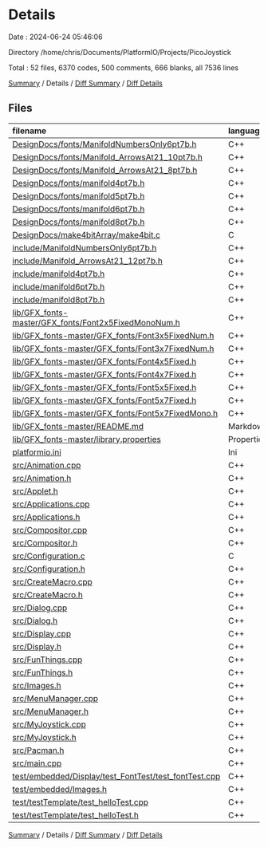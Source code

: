 # Details

Date : 2024-06-24 05:46:06

Directory /home/chris/Documents/PlatformIO/Projects/PicoJoystick

Total : 52 files,  6370 codes, 500 comments, 666 blanks, all 7536 lines

[Summary](results.md) / Details / [Diff Summary](diff.md) / [Diff Details](diff-details.md)

## Files
| filename | language | code | comment | blank | total |
| :--- | :--- | ---: | ---: | ---: | ---: |
| [DesignDocs/fonts/ManifoldNumbersOnly6pt7b.h](/DesignDocs/fonts/ManifoldNumbersOnly6pt7b.h) | C++ | 151 | 1 | 4 | 156 |
| [DesignDocs/fonts/Manifold_ArrowsAt21_10pt7b.h](/DesignDocs/fonts/Manifold_ArrowsAt21_10pt7b.h) | C++ | 236 | 1 | 4 | 241 |
| [DesignDocs/fonts/Manifold_ArrowsAt21_8pt7b.h](/DesignDocs/fonts/Manifold_ArrowsAt21_8pt7b.h) | C++ | 182 | 1 | 4 | 187 |
| [DesignDocs/fonts/manifold4pt7b.h](/DesignDocs/fonts/manifold4pt7b.h) | C++ | 128 | 1 | 4 | 133 |
| [DesignDocs/fonts/manifold5pt7b.h](/DesignDocs/fonts/manifold5pt7b.h) | C++ | 135 | 1 | 4 | 140 |
| [DesignDocs/fonts/manifold6pt7b.h](/DesignDocs/fonts/manifold6pt7b.h) | C++ | 155 | 1 | 4 | 160 |
| [DesignDocs/fonts/manifold8pt7b.h](/DesignDocs/fonts/manifold8pt7b.h) | C++ | 180 | 1 | 4 | 185 |
| [DesignDocs/make4bitArray/make4bit.c](/DesignDocs/make4bitArray/make4bit.c) | C | 65 | 1 | 18 | 84 |
| [include/ManifoldNumbersOnly6pt7b.h](/include/ManifoldNumbersOnly6pt7b.h) | C++ | 49 | 1 | 4 | 54 |
| [include/Manifold_ArrowsAt21_12pt7b.h](/include/Manifold_ArrowsAt21_12pt7b.h) | C++ | 298 | 1 | 3 | 302 |
| [include/manifold4pt7b.h](/include/manifold4pt7b.h) | C++ | 128 | 1 | 4 | 133 |
| [include/manifold6pt7b.h](/include/manifold6pt7b.h) | C++ | 158 | 1 | 3 | 162 |
| [include/manifold8pt7b.h](/include/manifold8pt7b.h) | C++ | 183 | 1 | 3 | 187 |
| [lib/GFX_fonts-master/GFX_fonts/Font2x5FixedMonoNum.h](/lib/GFX_fonts-master/GFX_fonts/Font2x5FixedMonoNum.h) | C++ | 21 | 7 | 4 | 32 |
| [lib/GFX_fonts-master/GFX_fonts/Font3x5FixedNum.h](/lib/GFX_fonts-master/GFX_fonts/Font3x5FixedNum.h) | C++ | 37 | 7 | 4 | 48 |
| [lib/GFX_fonts-master/GFX_fonts/Font3x7FixedNum.h](/lib/GFX_fonts-master/GFX_fonts/Font3x7FixedNum.h) | C++ | 54 | 10 | 9 | 73 |
| [lib/GFX_fonts-master/GFX_fonts/Font4x5Fixed.h](/lib/GFX_fonts-master/GFX_fonts/Font4x5Fixed.h) | C++ | 122 | 5 | 3 | 130 |
| [lib/GFX_fonts-master/GFX_fonts/Font4x7Fixed.h](/lib/GFX_fonts-master/GFX_fonts/Font4x7Fixed.h) | C++ | 129 | 6 | 3 | 138 |
| [lib/GFX_fonts-master/GFX_fonts/Font5x5Fixed.h](/lib/GFX_fonts-master/GFX_fonts/Font5x5Fixed.h) | C++ | 123 | 6 | 4 | 133 |
| [lib/GFX_fonts-master/GFX_fonts/Font5x7Fixed.h](/lib/GFX_fonts-master/GFX_fonts/Font5x7Fixed.h) | C++ | 134 | 6 | 3 | 143 |
| [lib/GFX_fonts-master/GFX_fonts/Font5x7FixedMono.h](/lib/GFX_fonts-master/GFX_fonts/Font5x7FixedMono.h) | C++ | 135 | 6 | 3 | 144 |
| [lib/GFX_fonts-master/README.md](/lib/GFX_fonts-master/README.md) | Markdown | 41 | 0 | 21 | 62 |
| [lib/GFX_fonts-master/library.properties](/lib/GFX_fonts-master/library.properties) | Properties | 9 | 0 | 1 | 10 |
| [platformio.ini](/platformio.ini) | Ini | 25 | 15 | 10 | 50 |
| [src/Animation.cpp](/src/Animation.cpp) | C++ | 124 | 14 | 23 | 161 |
| [src/Animation.h](/src/Animation.h) | C++ | 160 | 69 | 29 | 258 |
| [src/Applet.h](/src/Applet.h) | C++ | 116 | 4 | 17 | 137 |
| [src/Applications.cpp](/src/Applications.cpp) | C++ | 372 | 27 | 75 | 474 |
| [src/Applications.h](/src/Applications.h) | C++ | 123 | 20 | 17 | 160 |
| [src/Compositor.cpp](/src/Compositor.cpp) | C++ | 102 | 4 | 12 | 118 |
| [src/Compositor.h](/src/Compositor.h) | C++ | 42 | 0 | 10 | 52 |
| [src/Configuration.c](/src/Configuration.c) | C | 0 | 0 | 1 | 1 |
| [src/Configuration.h](/src/Configuration.h) | C++ | 51 | 5 | 9 | 65 |
| [src/CreateMacro.cpp](/src/CreateMacro.cpp) | C++ | 349 | 14 | 43 | 406 |
| [src/CreateMacro.h](/src/CreateMacro.h) | C++ | 231 | 22 | 21 | 274 |
| [src/Dialog.cpp](/src/Dialog.cpp) | C++ | 55 | 1 | 11 | 67 |
| [src/Dialog.h](/src/Dialog.h) | C++ | 156 | 21 | 18 | 195 |
| [src/Display.cpp](/src/Display.cpp) | C++ | 22 | 6 | 5 | 33 |
| [src/Display.h](/src/Display.h) | C++ | 46 | 8 | 11 | 65 |
| [src/FunThings.cpp](/src/FunThings.cpp) | C++ | 63 | 7 | 6 | 76 |
| [src/FunThings.h](/src/FunThings.h) | C++ | 29 | 1 | 9 | 39 |
| [src/Images.h](/src/Images.h) | C++ | 158 | 31 | 20 | 209 |
| [src/MenuManager.cpp](/src/MenuManager.cpp) | C++ | 147 | 12 | 16 | 175 |
| [src/MenuManager.h](/src/MenuManager.h) | C++ | 76 | 8 | 9 | 93 |
| [src/MyJoystick.cpp](/src/MyJoystick.cpp) | C++ | 172 | 35 | 32 | 239 |
| [src/MyJoystick.h](/src/MyJoystick.h) | C++ | 249 | 20 | 34 | 303 |
| [src/Pacman.h](/src/Pacman.h) | C++ | 210 | 39 | 44 | 293 |
| [src/main.cpp](/src/main.cpp) | C++ | 100 | 5 | 18 | 123 |
| [test/embedded/Display/test_FontTest/test_fontTest.cpp](/test/embedded/Display/test_FontTest/test_fontTest.cpp) | C++ | 119 | 18 | 23 | 160 |
| [test/embedded/Images.h](/test/embedded/Images.h) | C++ | 200 | 26 | 10 | 236 |
| [test/testTemplate/test_helloTest.cpp](/test/testTemplate/test_helloTest.cpp) | C++ | 20 | 2 | 14 | 36 |
| [test/testTemplate/test_helloTest.h](/test/testTemplate/test_helloTest.h) | C++ | 0 | 0 | 1 | 1 |

[Summary](results.md) / Details / [Diff Summary](diff.md) / [Diff Details](diff-details.md)